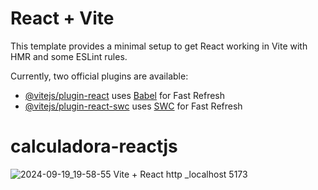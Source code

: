 # React + Vite

This template provides a minimal setup to get React working in Vite with HMR and some ESLint rules.

Currently, two official plugins are available:

- [@vitejs/plugin-react](https://github.com/vitejs/vite-plugin-react/blob/main/packages/plugin-react/README.md) uses [Babel](https://babeljs.io/) for Fast Refresh
- [@vitejs/plugin-react-swc](https://github.com/vitejs/vite-plugin-react-swc) uses [SWC](https://swc.rs/) for Fast Refresh
# calculadora-reactjs
![2024-09-19_19-58-55 Vite + React http __localhost 5173_](https://github.com/user-attachments/assets/634a9ab3-3d06-4231-a99c-d07135ef5855)
